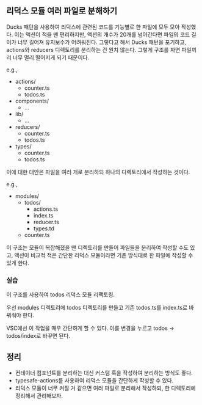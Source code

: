 ## 리덕스 모듈 여러 파일로 분해하기

Ducks 패턴을 사용하여 리덕스에 관련된 코드를 기능별로 한 파일에 모두 모아 작성했다.
이는 액션이 적을 땐 편리하지만, 액션의 개수가 20개를 넘어간다면 파일의 코드 길이가 너무 길어져 유지보수가 어려워진다.
그렇다고 해서 Ducks 패턴을 포기하고, actions와 reducers 디렉토리를 분리하는 건 원치 않는다.
그렇게 구조를 짜면 파일끼리 너무 멀리 떨어지게 되기 때문이다.

e.g.,

- actions/
  - counter.ts
  - todos.ts
- components/
  - ...
- lib/
  - ...
- reducers/
  - counter.ts
  - todos.ts
- types/
  - counter.ts
  - todos.ts

이에 대한 대안은 파일을 여러 개로 분리하되 하나의 디렉토리에서 작성하는 것이다.

e.g.,

- modules/
  - todos/
    - actions.ts
    - index.ts
    - reducer.ts
    - types.td
  - counter.ts

이 구조는 모듈이 복잡해졌을 땐 디렉토리를 만들어 파일들을 분리하여 작성할 수도 있고,
액션이 비교적 적은 간단한 리덕스 모듈이라면 기존 방식대로 한 파일에 작성할 수 있게 한다.

### 실습

이 구조를 사용하여 todos 리덕스 모듈 리팩토링.

우선 modules 디렉토리에 todos 디렉토리를 만들고 기존 todos.ts를 index.ts로 바꿔줘야 한다.

VSC에선 이 작업을 매우 간단하게 할 수 있다. 이름 변경을 누르고 todos -> todos/index로 바꾸면 된다.

## 정리

- 컨테이너 컴포넌트를 분리하는 대신 커스텀 훅을 작성하여 분리하는 방식도 좋다.
- typesafe-actions를 사용하여 리덕스 모듈을 간단하게 작성할 수 있다.
- 리덕스 모듈이 너무 커질 거 같으면 여러 파일로 분리해서 작성하되, 한 디렉토리에 정리해서 관리해보자.
